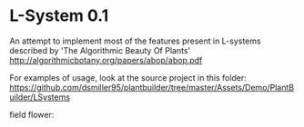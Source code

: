 # L-System 0.1

An attempt to implement most of the features present in L-systems described by 'The Algorithmic Beauty Of Plants' http://algorithmicbotany.org/papers/abop/abop.pdf

For examples of usage, look at the source project in this folder: https://github.com/dsmiller95/plantbuilder/tree/master/Assets/Demo/PlantBuilder/LSystems

field flower:
[](../../DemoPhotos/field-flower-system.gif)
